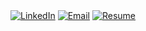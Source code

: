 <div align="center">
<a href="https://www.linkedin.com/in/hila-dolev-114964254/"><img alt="LinkedIn" src="https://img.shields.io/badge/Hila Dolev-%230077B5.svg?style=flat&logo=linkedin&logoColor=white"/></a>
<a href="mailto:hiladolev1@gmail.com"><img alt="Email" src="https://img.shields.io/badge/hiladolev1@gmail.com-D14836?style=flat&logo=gmail&logoColor=white"/></a>
<a href="./https://github.com/Hiladolev/HTML-and-CSS-resume"><img alt="Resume" src="https://img.shields.io/badge/Resume_(last_updated)-Aug 2023-green"/></a>
</div><br/>
